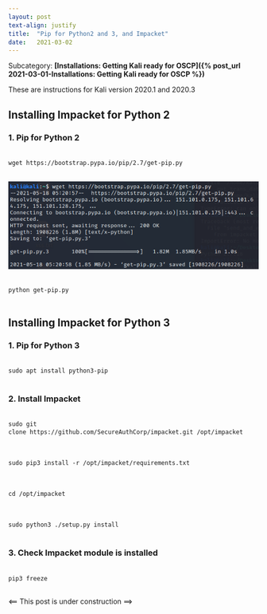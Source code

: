 ```yaml
---
layout: post
text-align: justify
title:  "Pip for Python2 and 3, and Impacket"
date:   2021-03-02
---
```


Subcategory: **[Installations: Getting Kali ready for OSCP]({% post_url 2021-03-01-Installations: Getting Kali ready for OSCP %})**


These are instructions for Kali version 2020.1 and 2020.3

## Installing Impacket for Python 2
### 1. Pip for Python 2
<pre><code class="console">
wget https://bootstrap.pypa.io/pip/2.7/get-pip.py

</code></pre>
![My helpful screenshot](/assets/getting_pip.png) 
<pre><code class="console">
python get-pip.py

</code></pre>

## Installing Impacket for Python 3
### 1. Pip for Python 3
<pre><code class="console">
sudo apt install python3-pip

</code></pre>

### 2. Install Impacket
<pre><code class="console">
sudo git clone https://github.com/SecureAuthCorp/impacket.git /opt/impacket

</code></pre>
<pre><code class="console">
sudo pip3 install -r /opt/impacket/requirements.txt

</code></pre>
<pre><code class="console">
cd /opt/impacket

</code></pre>
<pre><code class="console">
sudo python3 ./setup.py install

</code></pre>

### 3. Check Impacket module is installed
<pre><code class="console">
pip3 freeze

</code></pre>
<== This post is under construction ==>





